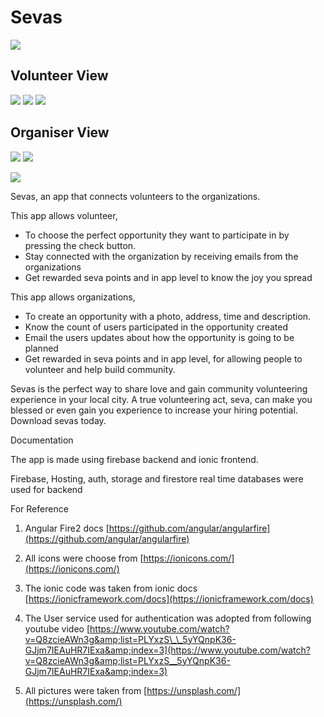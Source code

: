 # Sevas

![](https://raw.githubusercontent.com/harshnagarkar/Sevas/master/imgs/app.png)

## Volunteer View

![](https://raw.githubusercontent.com/harshnagarkar/Sevas/master/imgs/Volunteer.png) ![](RackMultipart20200602-4-e7nf14_html_d1c4ef0158ea5edc.png) ![](https://raw.githubusercontent.com/harshnagarkar/Sevas/master/imgs/Participant.png)

## Organiser View

![](https://raw.githubusercontent.com/harshnagarkar/Sevas/master/imgs/Opportunities.png) ![](https://raw.githubusercontent.com/harshnagarkar/Sevas/master/imgs/Oprofile.png)

![](https://raw.githubusercontent.com/harshnagarkar/Sevas/master/imgs/message.png)

Sevas, an app that connects volunteers to the organizations.

This app allows volunteer,

- To choose the perfect opportunity they want to participate in by pressing the check button.
- Stay connected with the organization by receiving emails from the organizations
- Get rewarded seva points and in app level to know the joy you spread

This app allows organizations,

- To create an opportunity with a photo, address, time and description.
- Know the count of users participated in the opportunity created
- Email the users updates about how the opportunity is going to be planned
- Get rewarded in seva points and in app level, for allowing people to volunteer and help build community.

Sevas is the perfect way to share love and gain community volunteering experience in your local city. A true volunteering act, seva, can make you blessed or even gain you experience to increase your hiring potential. Download sevas today.

Documentation

The app is made using firebase backend and ionic frontend.

Firebase, Hosting, auth, storage and firestore real time databases were used for backend

For Reference

1. Angular Fire2 docs [https://github.com/angular/angularfire](https://github.com/angular/angularfire)

1. All icons were choose from [https://ionicons.com/](https://ionicons.com/)

1. The ionic code was taken from ionic docs [https://ionicframework.com/docs](https://ionicframework.com/docs)

1. The User service used for authentication was adopted from following youtube video [https://www.youtube.com/watch?v=Q8zcieAWn3g&amp;list=PLYxzS\_\_5yYQnpK36-GJjm7IEAuHR7IExa&amp;index=3](https://www.youtube.com/watch?v=Q8zcieAWn3g&amp;list=PLYxzS__5yYQnpK36-GJjm7IEAuHR7IExa&amp;index=3)

1. All pictures were taken from [https://unsplash.com/](https://unsplash.com/)
